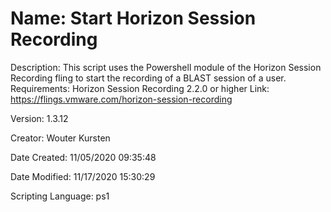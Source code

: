 ﻿# Name: Start Horizon Session Recording

Description: This script uses the Powershell module of the Horizon Session Recording fling to start the recording of a BLAST session of a user.
Requirements: Horizon Session Recording 2.2.0 or higher
Link: https://flings.vmware.com/horizon-session-recording

Version: 1.3.12

Creator: Wouter Kursten

Date Created: 11/05/2020 09:35:48

Date Modified: 11/17/2020 15:30:29

Scripting Language: ps1

